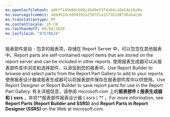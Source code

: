 ```yaml
---
ms.openlocfilehash: ad6ff145e08cb98c16d9ef3fda94c10d14e26a0a
ms.sourcegitcommit: ad4d92dce894592a259721a1571b1d8736abacdb
ms.translationtype: MT
ms.contentlocale: zh-CN
ms.lasthandoff: 08/04/2020
ms.locfileid: "87578624"
---
```

<span data-ttu-id="d342e-101">报表部件是自 \- 包含的报表项，存储在 Report Server 中，可以包含在其他报表中。</span><span class="sxs-lookup"><span data-stu-id="d342e-101">Report parts are self\-contained report items that are stored on the report server and can be included in other reports.</span></span> <span data-ttu-id="d342e-102">使用报表生成器可以从报表部件库中浏览和选择部件，以添加到您的报表中。</span><span class="sxs-lookup"><span data-stu-id="d342e-102">Use Report Builder to browse  and select parts from the Report Part Gallery to add to your reports.</span></span> <span data-ttu-id="d342e-103">使用报表设计器或报表生成器可以将报表部件保存在报表部件库中以供使用。</span><span class="sxs-lookup"><span data-stu-id="d342e-103">Use Report Designer or Report Builder to save report parts for use in the Report Part Gallery.</span></span> <span data-ttu-id="d342e-104">有关详细信息，请参阅 microsoft.com 上的**报表部件 \( 报表生成器和 \) ssrs** ，并将\*\*报表部件报表设计器 \( ssrs \) \*\* 。</span><span class="sxs-lookup"><span data-stu-id="d342e-104">For more information, see **Report Parts \(Report Builder and SSRS\)** and **Report Parts in Report Designer \(SSRS\)** on the Web at microsoft.com.</span></span>
